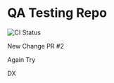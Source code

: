 # QA Testing Repo

![CI Status](https://github.com/Mayank-MSJ-Singh/QA-testing-repo/actions/workflows/ci.yml/badge.svg)


New Change PR #2


Again Try



DX

